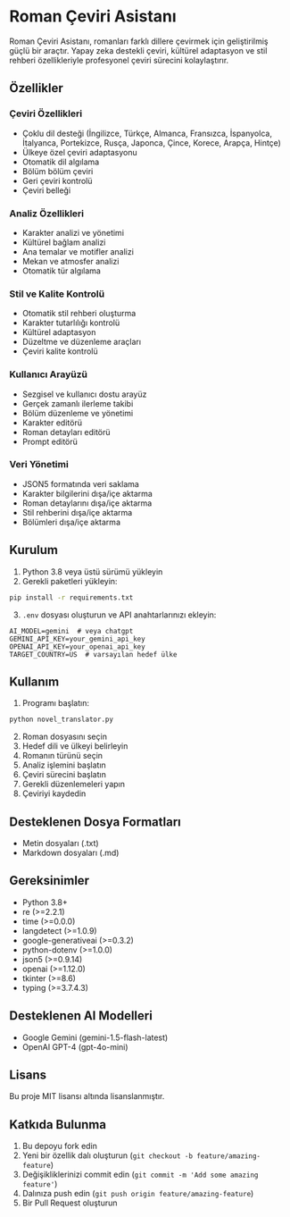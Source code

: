 # Roman Çeviri Asistanı

Roman Çeviri Asistanı, romanları farklı dillere çevirmek için geliştirilmiş güçlü bir araçtır. Yapay zeka destekli çeviri, kültürel adaptasyon ve stil rehberi özellikleriyle profesyonel çeviri sürecini kolaylaştırır.

## Özellikler

### Çeviri Özellikleri
- Çoklu dil desteği (İngilizce, Türkçe, Almanca, Fransızca, İspanyolca, İtalyanca, Portekizce, Rusça, Japonca, Çince, Korece, Arapça, Hintçe)
- Ülkeye özel çeviri adaptasyonu
- Otomatik dil algılama
- Bölüm bölüm çeviri
- Geri çeviri kontrolü
- Çeviri belleği

### Analiz Özellikleri
- Karakter analizi ve yönetimi
- Kültürel bağlam analizi
- Ana temalar ve motifler analizi
- Mekan ve atmosfer analizi
- Otomatik tür algılama

### Stil ve Kalite Kontrolü
- Otomatik stil rehberi oluşturma
- Karakter tutarlılığı kontrolü
- Kültürel adaptasyon
- Düzeltme ve düzenleme araçları
- Çeviri kalite kontrolü

### Kullanıcı Arayüzü
- Sezgisel ve kullanıcı dostu arayüz
- Gerçek zamanlı ilerleme takibi
- Bölüm düzenleme ve yönetimi
- Karakter editörü
- Roman detayları editörü
- Prompt editörü

### Veri Yönetimi
- JSON5 formatında veri saklama
- Karakter bilgilerini dışa/içe aktarma
- Roman detaylarını dışa/içe aktarma
- Stil rehberini dışa/içe aktarma
- Bölümleri dışa/içe aktarma

## Kurulum

1. Python 3.8 veya üstü sürümü yükleyin
2. Gerekli paketleri yükleyin:
```bash
pip install -r requirements.txt
```

3. `.env` dosyası oluşturun ve API anahtarlarınızı ekleyin:
```
AI_MODEL=gemini  # veya chatgpt
GEMINI_API_KEY=your_gemini_api_key
OPENAI_API_KEY=your_openai_api_key
TARGET_COUNTRY=US  # varsayılan hedef ülke
```

## Kullanım

1. Programı başlatın:
```bash
python novel_translator.py
```

2. Roman dosyasını seçin
3. Hedef dili ve ülkeyi belirleyin
4. Romanın türünü seçin
5. Analiz işlemini başlatın
6. Çeviri sürecini başlatın
7. Gerekli düzenlemeleri yapın
8. Çeviriyi kaydedin

## Desteklenen Dosya Formatları
- Metin dosyaları (.txt)
- Markdown dosyaları (.md)

## Gereksinimler
- Python 3.8+
- re (>=2.2.1)
- time (>=0.0.0)
- langdetect (>=1.0.9)
- google-generativeai (>=0.3.2)
- python-dotenv (>=1.0.0)
- json5 (>=0.9.14)
- openai (>=1.12.0)
- tkinter (>=8.6)
- typing (>=3.7.4.3)

## Desteklenen AI Modelleri
- Google Gemini (gemini-1.5-flash-latest)
- OpenAI GPT-4 (gpt-4o-mini)

## Lisans
Bu proje MIT lisansı altında lisanslanmıştır.

## Katkıda Bulunma
1. Bu depoyu fork edin
2. Yeni bir özellik dalı oluşturun (`git checkout -b feature/amazing-feature`)
3. Değişikliklerinizi commit edin (`git commit -m 'Add some amazing feature'`)
4. Dalınıza push edin (`git push origin feature/amazing-feature`)
5. Bir Pull Request oluşturun 